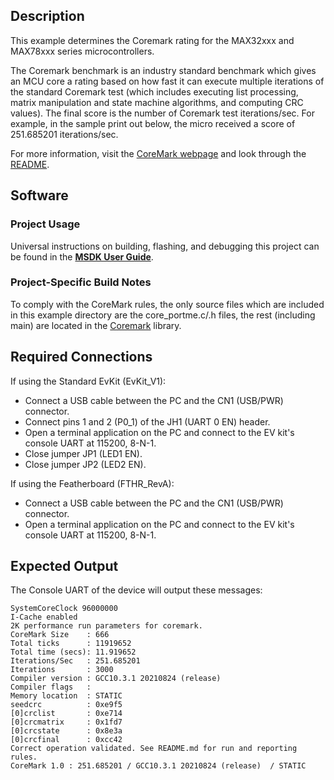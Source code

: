 ## Description

This example determines the Coremark rating for the MAX32xxx and MAX78xxx series microcontrollers.

The Coremark benchmark is an industry standard benchmark which gives an MCU core a rating based on how fast it can execute multiple iterations of the standard Coremark test (which includes executing list processing, matrix manipulation and state machine algorithms, and computing CRC values). The final score is the number of Coremark test iterations/sec. For example, in the sample print out below, the micro received a score of 251.685201 iterations/sec.

For more information, visit the [CoreMark webpage](https://www.eembc.org/coremark/) and look through the [README](../../../Libraries/Coremark/README.md).

## Software

### Project Usage

Universal instructions on building, flashing, and debugging this project can be found in the **[MSDK User Guide](https://analogdevicesinc.github.io/msdk/USERGUIDE/)**.

### Project-Specific Build Notes

To comply with the CoreMark rules, the only source files which are included in this example directory are the core_portme.c/.h files, the rest (including main) are located in the [Coremark](../../../Libraries/Coremark/) library.

## Required Connections

If using the Standard EvKit (EvKit_V1):
-   Connect a USB cable between the PC and the CN1 (USB/PWR) connector.
-   Connect pins 1 and 2 (P0_1) of the JH1 (UART 0 EN) header.
-   Open a terminal application on the PC and connect to the EV kit's console UART at 115200, 8-N-1.
-   Close jumper JP1 (LED1 EN).
-   Close jumper JP2 (LED2 EN).

If using the Featherboard (FTHR_RevA):
-   Connect a USB cable between the PC and the CN1 (USB/PWR) connector.
-	Open a terminal application on the PC and connect to the EV kit's console UART at 115200, 8-N-1.

## Expected Output

The Console UART of the device will output these messages:

```
SystemCoreClock 96000000
I-Cache enabled
2K performance run parameters for coremark.
CoreMark Size    : 666
Total ticks      : 11919652
Total time (secs): 11.919652
Iterations/Sec   : 251.685201
Iterations       : 3000
Compiler version : GCC10.3.1 20210824 (release)
Compiler flags   :
Memory location  : STATIC
seedcrc          : 0xe9f5
[0]crclist       : 0xe714
[0]crcmatrix     : 0x1fd7
[0]crcstate      : 0x8e3a
[0]crcfinal      : 0xcc42
Correct operation validated. See README.md for run and reporting rules.
CoreMark 1.0 : 251.685201 / GCC10.3.1 20210824 (release)  / STATIC
```

